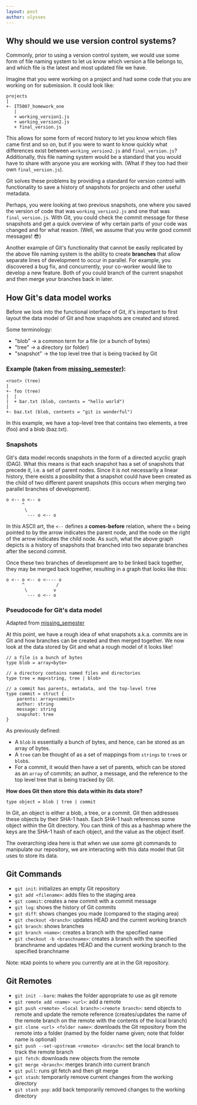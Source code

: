 ```yaml
---
layout: post
author: ulysses
---
```

## Why should we use version control systems?

Commonly, prior to using a version control system, we would use some form of
file naming system to let us know which version a file belongs to, and which
file is the latest and most updated file we have.

Imagine that you were working on a project and had some code that you are
working on for submission. It could look like:

```
projects
|
+- IT5007_homework_one
   |
   + working_version1.js
   + working_version2.js
   + final_version.js
```

This allows for some form of record history to let you know which files came
first and so on, but if you were to want to know quickly what differences
exist between `working_version2.js` and `final_version.js`? Additionally, this
file naming system would be a standard that you would have to share with anyone
you are working with. (What if they too had their own `final_version.js`).

Git solves these problems by providing a standard for version control with
functionality to save a history of snapshots for projects and other useful
metadata.

Perhaps, you were looking at two previous snapshots, one where you saved the
version of code that was `working_version2.js` and one that was
`final_version.js`. With Git, you could check the commit message for these
snapshots and get a quick overview of why certain parts of your code was changed
and for what reason. (Well, we assume that you write good commit messages! 😎)

Another example of Git's functionality that cannot be easily replicated by the
above file naming system is the ability to create **branches** that allow
separate lines of development to occur in parallel. For example, you discovered
a bug fix, and concurrently, your co-worker would like to develop a new feature.
Both of you could branch of the current snapshot and then merge your branches
back in later.

## How Git's data model works

Before we look into the functional interface of Git, it's important to first
layout the data model of Git and how snapshots are created and stored.

Some terminology:
- "blob" -> a common term for a file (or a bunch of bytes)
- "tree" -> a directory (or folder)
- "snapshot" -> the top level tree that is being tracked by Git

### Example (taken from [missing_semester](https://missing.csail.mit.edu/2020/version-control/)):
```
<root> (tree)
|
+- foo (tree)
|  |
|  + bar.txt (blob, contents = "hello world")
|
+- baz.txt (blob, contents = "git is wonderful")
```

In this example, we have a top-level tree that contains two elements, a tree
(foo) and a blob (baz.txt).

### Snapshots
Git's data model records snapshots in the form of a directed acyclic graph (DAG).
What this means is that each snapshot has a set of snapshots that precede it,
i.e. a set of parent nodes. Since it is not necessarily a linear history, there
exists a possibility that a snapshot could have been created as the child of two
different parent snapshots (this occurs when merging two parallel branches of
development).

```
o <-- o <-- o
      ^
       \
        --- o <-- o
```

In this ASCII art, the `<--` defines a **comes-before** relation, where the `o`
being pointed to by the arrow indicates the parent node, and the node on the
right of the arrow indicates the child node. As such, what the above graph
depicts is a history of snapshots that branched into two separate branches after
the second commit.

Once these two branches of development are to be linked back together, they may
be merged back together, resulting in a graph that looks like this:

```
o <-- o <-- o <---- o
      ^            /
       \          v
        --- o <-- o
```

### Pseudocode for Git's data model
Adapted from [missing_semester](https://missing.csail.mit.edu/2020/version-control/)

At this point, we have a rough idea of what snapshots a.k.a. commits are in Git
and how branches can be created and then merged together. We now look at the
data stored by Git and what a rough model of it looks like!

```
// a file is a bunch of bytes
type blob = array<byte>

// a directory contains named files and directories
type tree = map<string, tree | blob>

// a commit has parents, metadata, and the top-level tree
type commit = struct {
    parents: array<commit>
    author: string
    message: string
    snapshot: tree
}
```

As previously defined:
- A `blob` is essentially a bunch of bytes, and hence, can be stored as an array
of bytes.
- A `tree` can be thought of as a set of mappings from `strings` to `tree`s or
`blob`s.
- For a commit, it would then have a set of parents, which can be stored as an
`array` of commits; an author, a message, and the reference to the top level
tree that is being tracked by Git.

**How does Git then store this data within its data store?**

```
type object = blob | tree | commit
```

In Git, an object is either a blob, a tree, or a commit. Git then addresses these
objects by their SHA-1 hash. Each SHA-1 hash references some object within the
Git directory. You can think of this as a hashmap where the keys are the SHA-1
hash of each object, and the value as the object itself.

The overarching idea here is that when we use some git commands to manipulate
our repository, we are interacting with this data model that Git uses to store
its data.

## Git Commands

- `git init`: initializes an empty Git repository
- `git add <filename>`: adds files to the staging area
- `git commit`: creates a new commit with a commit message
- `git log`: shows the history of Git commits
- `git diff`: shows changes you made (compared to the staging area)
- `git checkout <branch>`: updates HEAD and the current working branch
- `git branch`: shows branches
- `git branch <name>`: creates a branch with the specified name
- `git checkout -b <branchname>`: creates a branch with the specified branchname
and updates HEAD and the current working branch to the specified branchname

Note: `HEAD` points to where you currently are at in the Git repository.

## Git Remotes
- `git init --bare`: makes the folder appropriate to use as git remote
- `git remote add <name> <url>`: add a remote
- `git push <remote> <local branch>:<remote branch>`: send objects to remote and
update the remote reference (creates/updates the name of the remote branch on
the remote with the contents of the local branch)
- `git clone <url> <folder name>`: downloads the Git repository from the remote
into a folder (named by the folder name given; note that folder name is optional)
- `git push --set-upstream <remote> <branch>`: set the local branch to track the
remote branch
- `git fetch`: downloads new objects from the remote
- `git merge <branch>`: merges branch into current branch
- `git pull`: runs git fetch and then git merge
- `git stash`: temporarily remove current changes from the working directory
- `git stash pop`: add back temporarily removed changes to the working directory
